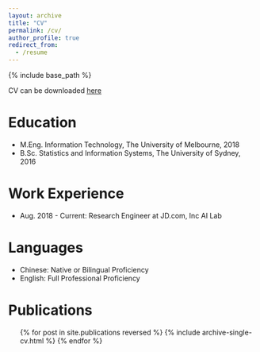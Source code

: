 ```yaml
---
layout: archive
title: "CV"
permalink: /cv/
author_profile: true
redirect_from:
  - /resume
---
```


{% include base_path %}

CV can be downloaded <a href="https://minghao-wu.github.io/files/cv/minghao-wu-cv-en.pdf"><u>here</u></a>

Education
======
* M.Eng. Information Technology, The University of Melbourne, 2018
* B.Sc. Statistics and Information Systems, The University of Sydney, 2016

Work Experience
======

* Aug. 2018 - Current: Research Engineer at JD.com, Inc AI Lab

Languages
======

* Chinese: Native or Bilingual Proficiency
* English: Full Professional Proficiency

Publications
======
  <ul>{% for post in site.publications reversed %}
    {% include archive-single-cv.html %}
  {% endfor %}</ul>